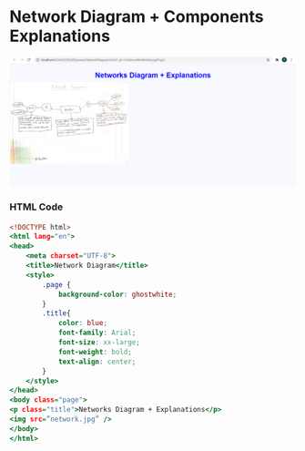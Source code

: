 # Network Diagram + Components Explanations
![alt text](networkdiagram.png) <br> 
### HTML Code
```.html
<!DOCTYPE html>
<html lang="en">
<head>
    <meta charset="UTF-8">
    <title>Network Diagram</title>
    <style>
        .page {
            background-color: ghostwhite;
        }
        .title{
            color: blue;
            font-family: Arial;
            font-size: xx-large;
            font-weight: bold;
            text-align: center;
        }
    </style>
</head>
<body class="page">
<p class="title">Networks Diagram + Explanations</p>
<img src=”network.jpg” />
</body>
</html>
```
